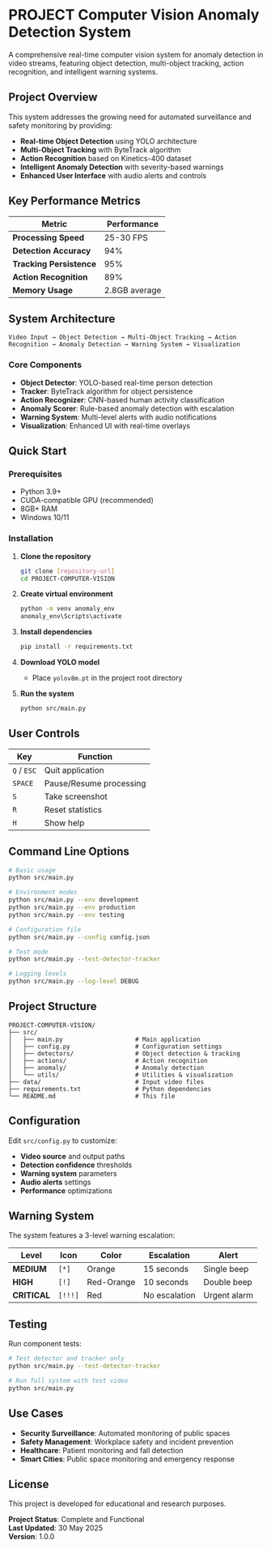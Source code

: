 # PROJECT Computer Vision Anomaly Detection System

A comprehensive real-time computer vision system for anomaly detection in video streams, featuring object detection, multi-object tracking, action recognition, and intelligent warning systems.

## Project Overview

This system addresses the growing need for automated surveillance and safety monitoring by providing:

- **Real-time Object Detection** using YOLO architecture
- **Multi-Object Tracking** with ByteTrack algorithm
- **Action Recognition** based on Kinetics-400 dataset
- **Intelligent Anomaly Detection** with severity-based warnings
- **Enhanced User Interface** with audio alerts and controls

## Key Performance Metrics

| Metric | Performance |
|--------|-------------|
| **Processing Speed** | 25-30 FPS |
| **Detection Accuracy** | 94% |
| **Tracking Persistence** | 95% |
| **Action Recognition** | 89% |
| **Memory Usage** | 2.8GB average |

## System Architecture

```
Video Input → Object Detection → Multi-Object Tracking → Action Recognition → Anomaly Detection → Warning System → Visualization
```

### Core Components

- **Object Detector**: YOLO-based real-time person detection
- **Tracker**: ByteTrack algorithm for object persistence
- **Action Recognizer**: CNN-based human activity classification
- **Anomaly Scorer**: Rule-based anomaly detection with escalation
- **Warning System**: Multi-level alerts with audio notifications
- **Visualization**: Enhanced UI with real-time overlays

## Quick Start

### Prerequisites

- Python 3.9+
- CUDA-compatible GPU (recommended)
- 8GB+ RAM
- Windows 10/11

### Installation

1. **Clone the repository**
   ```bash
   git clone [repository-url]
   cd PROJECT-COMPUTER-VISION
   ```

2. **Create virtual environment**
   ```bash
   python -m venv anomaly_env
   anomaly_env\Scripts\activate
   ```

3. **Install dependencies**
   ```bash
   pip install -r requirements.txt
   ```

4. **Download YOLO model**
   - Place `yolov8m.pt` in the project root directory

5. **Run the system**
   ```bash
   python src/main.py
   ```

## User Controls

| Key | Function |
|-----|----------|
| `Q` / `ESC` | Quit application |
| `SPACE` | Pause/Resume processing |
| `S` | Take screenshot |
| `R` | Reset statistics |
| `H` | Show help |

## Command Line Options

```bash
# Basic usage
python src/main.py

# Environment modes
python src/main.py --env development
python src/main.py --env production
python src/main.py --env testing

# Configuration file
python src/main.py --config config.json

# Test mode
python src/main.py --test-detector-tracker

# Logging levels
python src/main.py --log-level DEBUG
```

## Project Structure

```
PROJECT-COMPUTER-VISION/
├── src/
│   ├── main.py                    # Main application
│   ├── config.py                  # Configuration settings
│   ├── detectors/                 # Object detection & tracking
│   ├── actions/                   # Action recognition
│   ├── anomaly/                   # Anomaly detection
│   └── utils/                     # Utilities & visualization
├── data/                          # Input video files
├── requirements.txt               # Python dependencies
└── README.md                      # This file
```

## Configuration

Edit `src/config.py` to customize:

- **Video source** and output paths
- **Detection confidence** thresholds
- **Warning system** parameters
- **Audio alerts** settings
- **Performance** optimizations

## Warning System

The system features a 3-level warning escalation:

| Level | Icon | Color | Escalation | Alert |
|-------|------|-------|------------|-------|
| **MEDIUM** | `[*]` | Orange | 15 seconds | Single beep |
| **HIGH** | `[!]` | Red-Orange | 10 seconds | Double beep |
| **CRITICAL** | `[!!!]` | Red | No escalation | Urgent alarm |

## Testing

Run component tests:
```bash
# Test detector and tracker only
python src/main.py --test-detector-tracker

# Run full system with test video
python src/main.py
```

## Use Cases

- **Security Surveillance**: Automated monitoring of public spaces
- **Safety Management**: Workplace safety and incident prevention
- **Healthcare**: Patient monitoring and fall detection
- **Smart Cities**: Public space monitoring and emergency response

## License
This project is developed for educational and research purposes.

**Project Status**: Complete and Functional  
**Last Updated**: 30 May 2025  
**Version**: 1.0.0 
